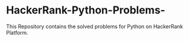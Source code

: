 # HackerRank-Python-Problems-
This Repository contains the solved problems for Python on HackerRank Platform.
